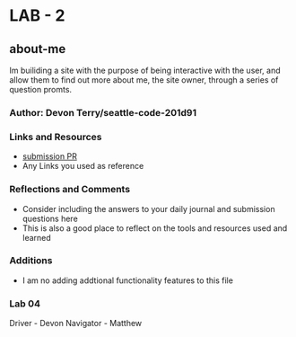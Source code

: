 # LAB - 2

## about-me

Im builiding a site with the purpose of being interactive with the user, and allow them to find out more about me, the site owner, through a series of question promts.

### Author: Devon Terry/seattle-code-201d91

### Links and Resources

* [submission PR](http://xyz.com)
* Any Links you used as reference

### Reflections and Comments

* Consider including the answers to your daily journal and submission questions here
* This is also a good place to reflect on the tools and resources used and learned

### Additions
* I am no adding addtional functionality features to this file

### Lab 04

Driver - Devon
Navigator - Matthew
